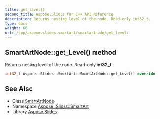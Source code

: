 ```yaml
---
title: get_Level()
second_title: Aspose.Slides for C++ API Reference
description: Returns nesting level of the node. Read-only int32_t.
type: docs
weight: 66
url: /cpp/aspose.slides.smartart/smartartnode/get_level/
---
```

## SmartArtNode::get_Level() method


Returns nesting level of the node. Read-only **int32_t**.

```cpp
int32_t Aspose::Slides::SmartArt::SmartArtNode::get_Level() override
```

## See Also

* Class [SmartArtNode](./)
* Namespace [Aspose::Slides::SmartArt](../)
* Library [Aspose.Slides](../../)